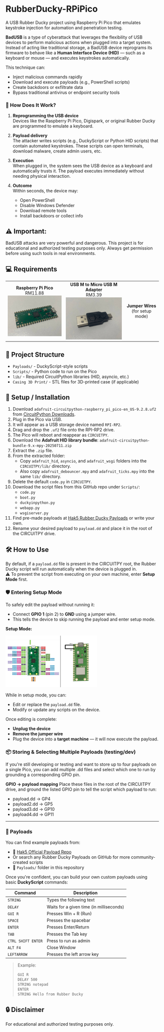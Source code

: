 # RubberDucky-RPiPico
A USB Rubber Ducky project using Raspberry Pi Pico that emulates keystroke injection for automation and penetration testing.

**BadUSB** is a type of cyberattack that leverages the flexibility of USB devices to perform malicious actions when plugged into a target system. Instead of acting like traditional storage, a BadUSB device reprograms its firmware to behave like a **Human Interface Device (HID)** — such as a keyboard or mouse — and executes keystrokes automatically.

This technique can:
- Inject malicious commands rapidly
- Download and execute payloads (e.g., PowerShell scripts)
- Create backdoors or exfiltrate data
- Bypass traditional antivirus or endpoint security tools

### 🧠 How Does It Work?

1. **Reprogramming the USB device**  
   Devices like the Raspberry Pi Pico, Digispark, or original Rubber Ducky are programmed to emulate a keyboard.

2. **Payload delivery**  
   The attacker writes scripts (e.g., DuckyScript or Python HID scripts) that contain automated keystrokes. These scripts can open terminals, download malware, create admin users, etc.

3. **Execution**  
   When plugged in, the system sees the USB device as a keyboard and automatically trusts it. The payload executes immediately without needing physical interaction.

4. **Outcome**  
   Within seconds, the device may:
   - Open PowerShell
   - Disable Windows Defender
   - Download remote tools
   - Install backdoors or collect info

## ⚠️ Important:
BadUSB attacks are very powerful and dangerous. This project is for educational and authorized testing purposes only. Always get permission before using such tools in real environments.

## 💻 Requirements
<table>
  <tr>
    <td align="center">
      <strong>Raspberry Pi Pico</strong><br>RM11.88<br>
      <img src="Images/RaspberryPi%20Pico.jpg" alt="Raspberry Pi Pico" width="200"/>
    </td>
    <td align="center">
      <strong>USB M to Micro USB M Adapter</strong><br>RM3.39<br>
      <img src="Images/USB%20Adapter.jpg" alt="USB Adapter" width="200"/>
    </td>
    <td align="center">
      <strong>Jumper Wires</strong><br>(for setup mode)<br>
      <!-- No image for this item -->
    </td>
  </tr>
</table>

## 📂 Project Structure
- `Payloads/` - DuckyScript-style scripts
- `Scripts/` - Python code to run on the Pico
- `lib/` - Required CircuitPython libraries (HID, asyncio, etc.)
- `Casing 3D Print/` - STL files for 3D-printed case (if applicable)

## 🧰 Setup / Installation

1. Download `adafruit-circuitpython-raspberry_pi_pico-en_US-9.2.8.uf2` from [CircuitPython Downloads](https://circuitpython.org/board/raspberry_pi_pico/).
2. Plug in the Pico via USB.
3. It will appear as a USB storage device named `RPI-RP2`.
4. Drag and drop the `.uf2` file onto the RPI-RP2 drive.
5. The Pico will reboot and reappear as `CIRCUITPY`.
6. Download the **Adafruit HID library bundle**: `adafruit-circuitpython-bundle-9.x-mpy-20250711.zip`
7. Extract the `.zip` file.
8. From the extracted folder:
   - Copy `adafruit_hid`, `asyncio`, and `adafruit_wsgi` folders into the `CIRCUITPY/lib/` directory.
   - Also copy `adafruit_debouncer.mpy` and `adafruit_ticks.mpy` into the same `lib/` directory.
9. Delete the default `code.py` in `CIRCUITPY`.
10. Download the script files from this GitHub repo under `Scripts/`:
    - `code.py`
    - `boot.py`
    - `duckyinpython.py`
    - `webapp.py`
    - `wsgiserver.py`
11. Find pre-made payloads at [Hak5 Rubber Ducky Payloads](https://github.com/hak5/usbrubberducky-payloads) or write your own.
12. Rename your desired payload to `payload.dd` and place it in the root of the CIRCUITPY drive.

## 🛠️ How to Use

By default, if a `payload.dd` file is present in the CIRCUITPY root, the Rubber Ducky script will run automatically when the device is plugged in.  
⚠️ To prevent the script from executing on your own machine, enter **Setup Mode** first.

### 🛡️ Entering Setup Mode

To safely edit the payload without running it:
- Connect **GPIO 1** (pin 2) to **GND** using a jumper wire.
- This tells the device to skip running the payload and enter setup mode.

**Setup Mode:**

<img src="Images/setup-mode.jpg" alt="Raspberry Pi Pico" width="300"/>

While in setup mode, you can:
- Edit or replace the `payload.dd` file.
- Modify or update any scripts on the device.

Once editing is complete:
- **Unplug the device**
- **Remove the jumper wire**
- Plug the device into a **target machine** — it will now execute the payload.

### 📦 Storing & Selecting Multiple Payloads (testing/dev)

If you're still developing or testing and want to store up to four payloads on a single Pico, you can add multiple .dd files and select which one to run by grounding a corresponding GPIO pin.

**GPIO → payload mapping**
Place these files in the root of the CIRCUITPY drive, and ground the listed GPIO pin to tell the script which payload to run:
- payload.dd → GP4
- payload2.dd → GP5
- payload3.dd → GP10
- payload4.dd → GP11

---

### 📄 Payloads

You can find example payloads from:
- 🔗 [Hak5 Official Payload Repo](https://github.com/hak5/usbrubberducky-payloads)
- Or search any Rubber Ducky Payloads on GitHub for more community-created scripts
- 📁 `Payloads/` folder in this repository

Once you're confident, you can build your own custom payloads using basic **DuckyScript** commands:

| Command             | Description         |
|---------------------|---------------------|
| `STRING`            | Types the following text |
| `DELAY`             | Waits for a given time (in milliseconds) |
| `GUI R`             | Presses Win + R (Run) |
| `SPACE`             | Presses the spacebar |
| `ENTER`             | Presses Enter/Return |
| `TAB`               | Presses the Tab key |
| `CTRL SHIFT ENTER`  | Press to run as admin |
| `ALT F4`            | Close Window |
| `LEFTARROW`         | Presses the left arrow key |

> Example:
> ```
> GUI R  
> DELAY 500  
> STRING notepad  
> ENTER  
> STRING Hello from Rubber Ducky  
> ```

## 🔒 Disclaimer
For educational and authorized testing purposes only.
